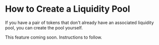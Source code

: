 # How to Create a Liquidity Pool

If you have a pair of tokens that don't already have an associated liquidity pool, you can create the pool yourself. 

This feature coming soon. Instructions to follow. 
